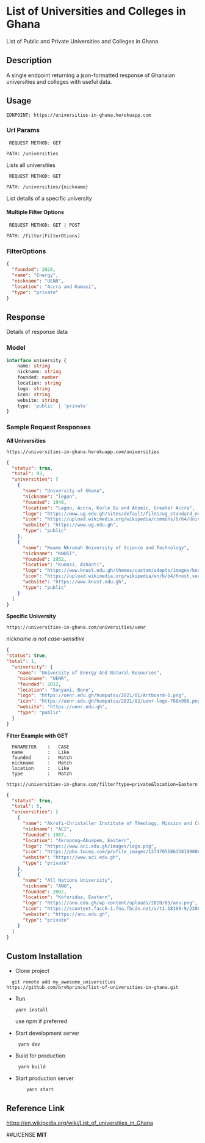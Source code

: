 # List of Universities and Colleges in Ghana

 List of Public and Private Universities and Colleges in Ghana

## Description
A single endpoint returning a json-formatted response of Ghanaian universities and colleges with useful data.

## Usage
 ```
 EDNPOINT: https://universities-in-ghana.herokuapp.com
```

### Url Params
```
 REQUEST METHOD: GET
 
PATH: /universities
```

Lists all universities

```
 REQUEST METHOD: GET
 
PATH: /universities/{nickname}
```
List details of a specific university


#### Multiple Filter Options 
```
 REQUEST METHOD: GET | POST
 
PATH: /filter[FilterOtions]
```

### FilterOptions

```json
{
  "founded": 2020,
  "name": "Energy", 
  "nickname": "UENR",
  "location": "Accra and Kumasi", 
  "type": "private"
}
```

## Response
Details of response data
### Model

```typescript
interface university {
    name: string
    nickname: string
    founded: number
    location: string
    logo: string
    icon: string
    website: string
    type: 'public' | 'private' 
}

```

### Sample Request Responses

**All Universities**

`https://universities-in-ghana.herokuapp.com/universities`

```json
{
  "status": true,
  "total": 93,
  "universities": [
    {
      "name": "University of Ghana",
      "nickname": "legon",
      "founded": 1948,
      "location": "Legon, Accra, Korle Bu and Atomic, Greater Accra",
      "logo": "https://www.ug.edu.gh/sites/default/files/ug_standard_new_sl_1.png",
      "icon": "https://upload.wikimedia.org/wikipedia/commons/6/64/University_of_Ghana.png",
      "website": "https://www.ug.edu.gh",
      "type": "public"
    },
    {
      "name": "Kwame Nkrumah University of Science and Technology",
      "nickname": "KNUST",
      "founded": 1952,
      "location": "Kumasi, Ashanti",
      "logo": "https://www.knust.edu.gh/themes/custom/adepts/images/knustlogo.png",
      "icon": "https://upload.wikimedia.org/wikipedia/en/b/b4/Knust_seal.jpg",
      "website": "https://www.knust.edu.gh",
      "type": "public"
    }
  ]
}
```

**Specific University**

`https://universities-in-ghana.com/universities/uenr`

*nickname is not case-sensitive*

```json
{
"status": true,
"total": 1,
  "university": {
    "name": "University of Energy And Natural Resources",
    "nickname": "UENR",
    "founded": 2012,
    "location": "Sunyani, Bono",
    "logo": "https://uenr.edu.gh/humputsu/2021/01/Artboard-1.png",
    "icon": "https://uenr.edu.gh/humputsu/2021/02/uenr-logo-768x998.png",
    "website": "https://uenr.edu.gh",
    "type": "public"
  }
}
```

**Filter Example with GET**
  
```text
  PARAMETER    :   CASE
  name         :   Like
  founded      :   Match
  nickname     :   Match
  location     :   Like
  type         :   Match

```
`https://universities-in-ghana.com/filter?type=private&location=Eastern`


```json
{
  "status": true,
  "total": 6,
  "universities": [
    {
      "name": "Akrofi-Christaller Institute of Theology, Mission and Culture",
      "nickname": "ACI",
      "founded": 1987,
      "location": "Akropong–Akuapem, Eastern",
      "logo": "https://www.aci.edu.gh/images/logo.png",
      "icon": "https://pbs.twimg.com/profile_images/1274705586358190086/38JCfxXB_400x400.jpg",
      "website": "https://www.aci.edu.gh",
      "type": "private"
    },
    {
      "name": "All Nations University",
      "nickname": "ANU",
      "founded": 2002,
      "location": "Koforidua, Eastern",
      "logo": "https://anu.edu.gh/wp-content/uploads/2020/05/anu.png",
      "icon": "https://scontent.facc6-1.fna.fbcdn.net/v/t1.18169-9/22089098_1490834080971136_4838459074268290462_n.png?_nc_cat=102&ccb=1-5&_nc_sid=09cbfe&_nc_eui2=AeFAWcYyI0EG9qzcmwh4UogvBSt70mx6THwFK3vSbHpMfDRqYLHmlNokdvEnms8-IbTa7xc2j5_s75nWBBhTe6jh&_nc_ohc=kpfUvqUimO8AX_dpbup&_nc_ht=scontent.facc6-1.fna&oh=00_AT80-frD9COgPB0fVf1s-cKy4cu7_-VuCDKRGQ8nilx0vg&oe=6291C4FC",
      "website": "https://anu.edu.gh",
      "type": "private"
    }
  ]
}
```

## Custom Installation

- Clone project

 ```shell script
   git remote add my_awesome_universities https://github.com/brvhprince/list-of-universities-in-ghana.git
   ``` 
- Run

    ```shell script
    yarn install
  ``` 

  use npm if preferred

- Start development server

   ```shell script
    yarn dev
  ``` 

- Build for production

    ```shell script
     yarn build
   ``` 

- Start production server

   ```shell script
       yarn start
     ``` 

## Reference Link
https://en.wikipedia.org/wiki/List_of_universities_in_Ghana

##LICENSE
**MIT**
